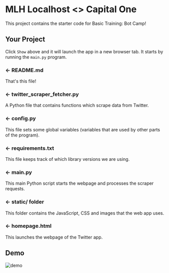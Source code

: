 # MLH Localhost <> Capital One

This project contains the starter code for Basic Training: Bot Camp!

## Your Project

Click `Show` above and it will launch the app in a new browser tab. It starts by running the `main.py` program.

### ← README.md

That's this file!

### ← twitter_scraper_fetcher.py

A Python file that contains functions which scrape data from Twitter.

### ← config.py

This file sets some global variables (variables that are used by other parts of the program).

### ← requirements.txt

This file keeps track of which library versions we are using.

### ← main.py

This main Python script starts the webpage and processes the scraper requests.

### ← static/ folder

This folder contains the JavaScript, CSS and images that the web app uses.

### ← homepage.html

This launches the webpage of the Twitter app.

## Demo

<img src='https://media.giphy.com/media/JqJukWpo5K2UisFkoc/giphy.gif' title='Video Walkthrough' width='' alt='demo' />
